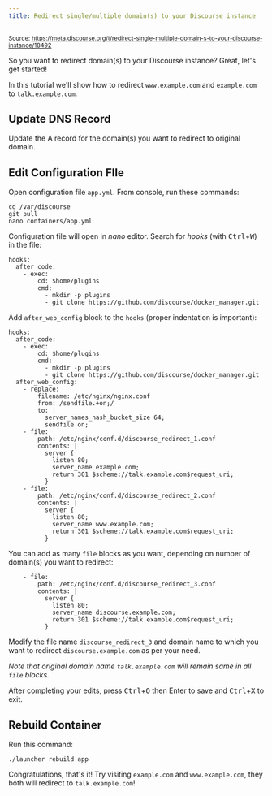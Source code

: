 ```yaml
---
title: Redirect single/multiple domain(s) to your Discourse instance
---
```


<small class="doc-source">Source: https://meta.discourse.org/t/redirect-single-multiple-domain-s-to-your-discourse-instance/18492</small>

So you want to redirect domain(s) to your Discourse instance? Great, let's get started!

In this tutorial we'll show how to redirect `www.example.com` and `example.com` to `talk.example.com`.

## Update DNS Record

Update the A record for the domain(s) you want to redirect to original domain.

## Edit Configuration FIle

Open configuration file `app.yml`. From console, run these commands:

```
cd /var/discourse
git pull
nano containers/app.yml
```

Configuration file will open in *nano* editor. Search for *hooks* (with <kbd>Ctrl</kbd>+<kbd>W</kbd>) in the file:

```
hooks:
  after_code:
    - exec:
        cd: $home/plugins
        cmd:
          - mkdir -p plugins
          - git clone https://github.com/discourse/docker_manager.git
```

Add `after_web_config` block to the `hooks` (proper indentation is important):

```
hooks:
  after_code:
    - exec:
        cd: $home/plugins
        cmd:
          - mkdir -p plugins
          - git clone https://github.com/discourse/docker_manager.git
  after_web_config:
    - replace:
        filename: /etc/nginx/nginx.conf
        from: /sendfile.+on;/
        to: |
          server_names_hash_bucket_size 64;
          sendfile on;
    - file:
        path: /etc/nginx/conf.d/discourse_redirect_1.conf
        contents: |
          server {
            listen 80;
            server_name example.com;
            return 301 $scheme://talk.example.com$request_uri;
          }
    - file:
        path: /etc/nginx/conf.d/discourse_redirect_2.conf
        contents: |
          server {
            listen 80;
            server_name www.example.com;
            return 301 $scheme://talk.example.com$request_uri;
          }
```

You can add as many `file` blocks as you want, depending on number of domain(s) you want to redirect:

```
    - file:
        path: /etc/nginx/conf.d/discourse_redirect_3.conf
        contents: |
          server {
            listen 80;
            server_name discourse.example.com;
            return 301 $scheme://talk.example.com$request_uri;
          }
```

Modify the file name `discourse_redirect_3` and domain name to which you want to redirect `discourse.example.com` as per your need.

*Note that original domain name `talk.example.com` will remain same in all `file` blocks.*

After completing your edits, press <kbd>Ctrl</kbd>+<kbd>O</kbd> then Enter to save and <kbd>Ctrl</kbd>+<kbd>X</kbd> to exit.

## Rebuild Container

Run this command:

```
./launcher rebuild app
```

Congratulations, that's it! Try visiting `example.com` and `www.example.com`, they both will redirect to `talk.example.com`!

